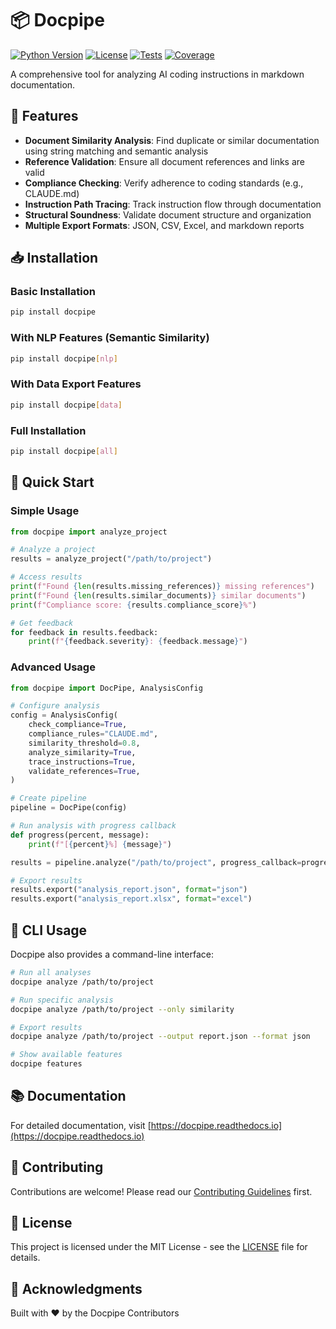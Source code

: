 # 📦 Docpipe

[![Python Version](https://img.shields.io/pypi/pyversions/docpipe)](https://pypi.org/project/docpipe/)
[![License](https://img.shields.io/github/license/username/docpipe)](LICENSE)
[![Tests](https://img.shields.io/github/actions/workflow/status/username/docpipe/tests.yml?branch=main)](https://github.com/username/docpipe/actions)
[![Coverage](https://img.shields.io/codecov/c/github/username/docpipe)](https://codecov.io/gh/username/docpipe)

A comprehensive tool for analyzing AI coding instructions in markdown documentation.

## 🚀 Features

- **Document Similarity Analysis**: Find duplicate or similar documentation using string matching and semantic analysis
- **Reference Validation**: Ensure all document references and links are valid
- **Compliance Checking**: Verify adherence to coding standards (e.g., CLAUDE.md)
- **Instruction Path Tracing**: Track instruction flow through documentation
- **Structural Soundness**: Validate document structure and organization
- **Multiple Export Formats**: JSON, CSV, Excel, and markdown reports

## 📥 Installation

### Basic Installation
```bash
pip install docpipe
```

### With NLP Features (Semantic Similarity)
```bash
pip install docpipe[nlp]
```

### With Data Export Features
```bash
pip install docpipe[data]
```

### Full Installation
```bash
pip install docpipe[all]
```

## 🎯 Quick Start

### Simple Usage
```python
from docpipe import analyze_project

# Analyze a project
results = analyze_project("/path/to/project")

# Access results
print(f"Found {len(results.missing_references)} missing references")
print(f"Found {len(results.similar_documents)} similar documents")
print(f"Compliance score: {results.compliance_score}%")

# Get feedback
for feedback in results.feedback:
    print(f"{feedback.severity}: {feedback.message}")
```

### Advanced Usage
```python
from docpipe import DocPipe, AnalysisConfig

# Configure analysis
config = AnalysisConfig(
    check_compliance=True,
    compliance_rules="CLAUDE.md",
    similarity_threshold=0.8,
    analyze_similarity=True,
    trace_instructions=True,
    validate_references=True,
)

# Create pipeline
pipeline = DocPipe(config)

# Run analysis with progress callback
def progress(percent, message):
    print(f"[{percent}%] {message}")

results = pipeline.analyze("/path/to/project", progress_callback=progress)

# Export results
results.export("analysis_report.json", format="json")
results.export("analysis_report.xlsx", format="excel")
```

## 🔧 CLI Usage

Docpipe also provides a command-line interface:

```bash
# Run all analyses
docpipe analyze /path/to/project

# Run specific analysis
docpipe analyze /path/to/project --only similarity

# Export results
docpipe analyze /path/to/project --output report.json --format json

# Show available features
docpipe features
```

## 📚 Documentation

For detailed documentation, visit [https://docpipe.readthedocs.io](https://docpipe.readthedocs.io)

## 🤝 Contributing

Contributions are welcome! Please read our [Contributing Guidelines](CONTRIBUTING.md) first.

## 📝 License

This project is licensed under the MIT License - see the [LICENSE](LICENSE) file for details.

## 🙏 Acknowledgments

Built with ❤️ by the Docpipe Contributors